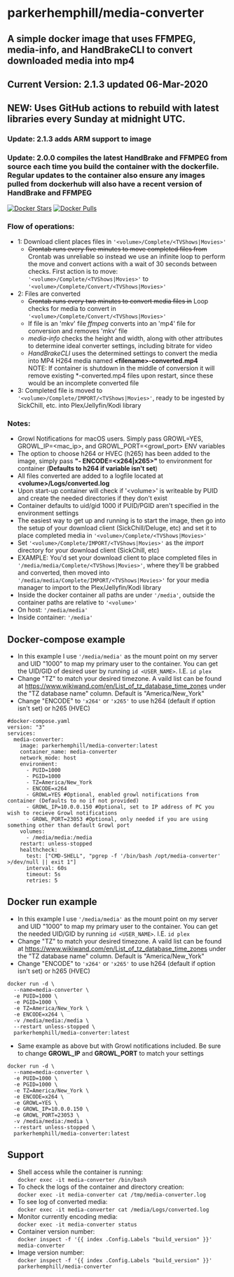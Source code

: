 # parkerhemphill/media-converter
## A simple docker image that uses FFMPEG, media-info, and HandBrakeCLI to convert downloaded media into mp4
## Current Version: 2.1.3 updated 06-Mar-2020
## NEW: Uses GitHub actions to rebuild with latest libraries every Sunday at midnight UTC.
### Update: 2.1.3 adds ARM support to image
### Update: 2.0.0 compiles the latest HandBrake and FFMPEG from source each time you build the container with the dockerfile.  Regular updates to the container also ensure any images pulled from dockerhub will also have a recent version of HandBrake and FFMPEG
[![Docker Stars](https://img.shields.io/docker/stars/parkerhemphill/media-converter)](https://store.docker.com/community/images/parkerhemphill/media-converter) 
[![Docker Pulls](https://img.shields.io/docker/pulls/parkerhemphill/media-converter)](https://store.docker.com/community/images/parkerhemphill/media-converter)
### Flow of operations:
* 1: Download client places files in `'<volume>/Complete/<TVShows|Movies>'`
  * ~~Crontab runs every five minutes to move completed files from~~ Crontab was unreliable so instead we use an infinite loop to perform the move and convert actions with a wait of 30 seconds between checks.  First action is to move:  `'<volume>/Complete/<TVShows|Movies>'` to `'<volume>/Complete/Convert/<TVShows|Movies>'`
* 2: Files are converted
  * ~~Crontab runs every two minutes to convert media files in~~ Loop checks for media to convert in `'<volume>/Complete/Convert/<TVShows|Movies>'`
  * If file is an 'mkv' file *ffmpeg* converts into an 'mp4' file for conversion and removes 'mkv' file
  * *media-info* checks the height and width, along with other attributes to determine ideal converter settings, including bitrate for video
  * *HandBrakeCLI* uses the determined settings to convert the media into MP4 H264 media named **\<filename\>-converted.mp4**<br>
  NOTE: If container is shutdown in the middle of conversion it will remove existing \*-converted.mp4 files upon restart, since these would be an incomplete converted file 
* 3: Completed file is moved to `'<volume>/Complete/IMPORT/<TVShows|Movies>'`, ready to be ingested by SickChill, etc. into Plex/Jellyfin/Kodi library
  
### Notes:
* Growl Notifications for macOS users.  Simply pass GROWL=YES, GROWL_IP=<mac_ip>, and GROWL_PORT=<growl_port> ENV variables
* The option to choose h264 or HVEC (h265) has been added to the image, simply pass **"- ENCODE=<x264|x265>"** to environment for container (**Defaults to h264 if variable isn't set**) 
* All files converted are added to a logfile located at **\<volume\>/Logs/converted.log**
* Upon start-up container will check if '\<volume\>' is writeable by PUID and create the needed directories if they don't exist
* Container defaults to uid/gid 1000 if PUID/PGID aren't specified in the environment settings
* The easiest way to get up and running is to start the image, then go into the setup of your download client (SickChill/Deluge, etc) and set it to place completed media in `'<volume>/Complete/<TVShows|Movies>'`
* Set `'<volume>/Complete/IMPORT/<TVShows|Movies>'` as the *import* directory for your download client (SickChill, etc)
* EXAMPLE: You'd set your download client to place completed files in `'/media/media/Complete/<TVShows|Movies>'`, where they'll be grabbed and converted, then moved into `'/media/media/Complete/IMPORT/<TVShows|Movies>'` for your media manager to import to the Plex/Jellyfin/Kodi library
* Inside the docker container all paths are under `'/media'`, outside the container paths are relative to `'<volume>'`
 * On host: `'/media/media'`
 * Inside container: `'/media'`

## Docker-compose example
* In this example I use `'/media/media'` as the mount point on my server and UID "1000" to map my primary user to the container.  You can get the UID/GID of desired user by running `id <USER_NAME>`.  I.E. `id plex`
* Change "TZ" to match your desired timezone.  A vaild list can be found at https://www.wikiwand.com/en/List_of_tz_database_time_zones under the "TZ database name" column.  Default is "America/New_York"
* Change "ENCODE" to `'x264'` or `'x265'` to use h264 (default if option isn't set) or h265 (HVEC)
```
#docker-compose.yaml
version: "3"
services:
  media-converter:
    image: parkerhemphill/media-converter:latest
    container_name: media-converter
    network_mode: host
    environment:
      - PUID=1000
      - PGID=1000
      - TZ=America/New_York
      - ENCODE=x264
      - GROWL=YES #Optional, enabled growl notifications from container (Defaults to no if not provided)
      - GROWL_IP=10.0.0.150 #Optional, set to IP address of PC you wish to recieve Growl notifications
      - GROWL_PORT=23053 #Optional, only needed if you are using something other than default Growl port
    volumes:
      - /media/media:/media
    restart: unless-stopped
    healthcheck:
      test: ["CMD-SHELL", "pgrep -f '/bin/bash /opt/media-converter' >/dev/null || exit 1"]
      interval: 60s
      timeout: 5s
      retries: 5
```
## Docker run example
* In this example I use `'/media/media'` as the mount point on my server and UID "1000" to map my primary user to the container.  You can get the needed UID/GID by running `id <USER_NAME>`.  I.E. `id plex`
* Change "TZ" to match your desired timezone.  A vaild list can be found at https://www.wikiwand.com/en/List_of_tz_database_time_zones under the "TZ database name" column.  Default is "America/New_York"
* Change "ENCODE" to `'x264'` or `'x265'` to use h264 (default if option isn't set) or h265 (HVEC)
```
docker run -d \
  --name=media-converter \
  -e PUID=1000 \
  -e PGID=1000 \
  -e TZ=America/New_York \
  -e ENCODE=x264 \
  -v /media/media:/media \
  --restart unless-stopped \
  parkerhemphill/media-converter:latest
```
* Same example as above but with Growl notifications included.  Be sure to change **GROWL_IP** and **GROWL_PORT** to match your settings
```
docker run -d \
  --name=media-converter \
  -e PUID=1000 \
  -e PGID=1000 \
  -e TZ=America/New_York \
  -e ENCODE=x264 \
  -e GROWL=YES \
  -e GROWL_IP=10.0.0.150 \
  -e GROWL_PORT=23053 \
  -v /media/media:/media \
  --restart unless-stopped \
  parkerhemphill/media-converter:latest
```
## Support
* Shell access while the container is running:<br>
 `docker exec -it media-converter /bin/bash`
* To check the logs of the container and directory creation:<br>
 `docker exec -it media-converter cat /tmp/media-converter.log`
* To see log of converted media:<br>
 `docker exec -it media-converter cat /media/Logs/converted.log` 
* Monitor currently encoding media:<br>
 `docker exec -it media-converter status`
* Container version number:<br>
 `docker inspect -f '{{ index .Config.Labels "build_version" }}' media-converter`
* Image version number:<br>
 `docker inspect -f '{{ index .Config.Labels "build_version" }}' parkerhemphill/media-converter`
